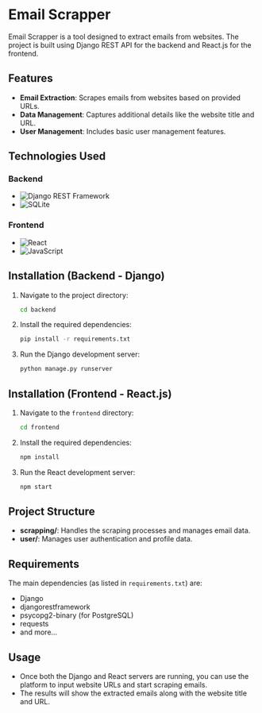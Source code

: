 # Email Scrapper



Email Scrapper is a tool designed to extract emails from websites. The project is built using Django REST API for the backend and React.js for the frontend.

## Features

- **Email Extraction**: Scrapes emails from websites based on provided URLs.
- **Data Management**: Captures additional details like the website title and URL.
- **User Management**: Includes basic user management features.

## Technologies Used

### Backend
- ![Django REST Framework](https://img.shields.io/badge/Django_REST-ff1709?style=for-the-badge&logo=django&logoColor=white)
- ![SQLite](https://img.shields.io/badge/SQLite-003B57?style=for-the-badge&logo=sqlite&logoColor=white)

### Frontend
- ![React](https://img.shields.io/badge/React-61DAFB?style=for-the-badge&logo=react&logoColor=white)
- ![JavaScript](https://img.shields.io/badge/JavaScript-F7DF1E?style=for-the-badge&logo=javascript&logoColor=black)

## Installation (Backend - Django)


1. Navigate to the project directory:
    ```bash
    cd backend
    ```

2. Install the required dependencies:
    ```bash
    pip install -r requirements.txt
    ```

3. Run the Django development server:
    ```bash
    python manage.py runserver
    ```

## Installation (Frontend - React.js)

1. Navigate to the `frontend` directory:
    ```bash
    cd frontend
    ```

2. Install the required dependencies:
    ```bash
    npm install
    ```

3. Run the React development server:
    ```bash
    npm start
    ```

## Project Structure

- **scrapping/**: Handles the scraping processes and manages email data.
- **user/**: Manages user authentication and profile data.

## Requirements

The main dependencies (as listed in `requirements.txt`) are:

- Django
- djangorestframework
- psycopg2-binary (for PostgreSQL)
- requests
- and more...

## Usage

- Once both the Django and React servers are running, you can use the platform to input website URLs and start scraping emails.
- The results will show the extracted emails along with the website title and URL.


